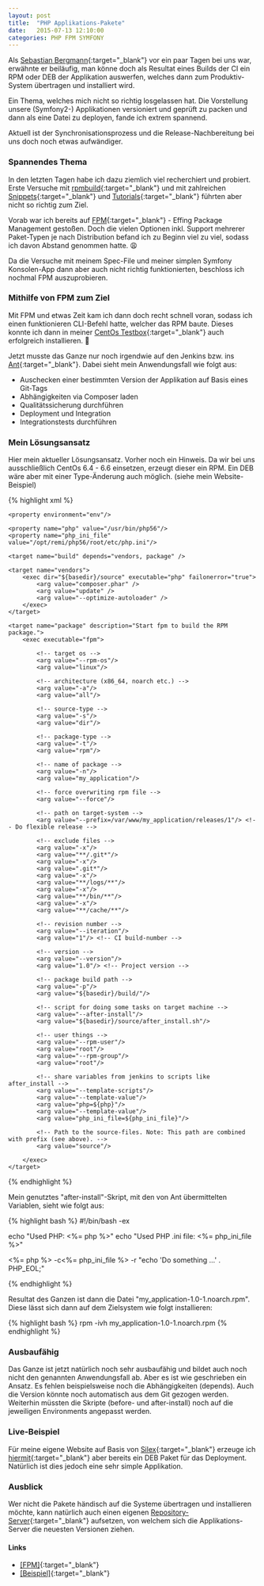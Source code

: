 ```yaml
---
layout: post
title:  "PHP Applikations-Pakete"
date:   2015-07-13 12:10:00
categories: PHP FPM SYMFONY
---
```


Als [Sebastian Bergmann](https://twitter.com/s_bergmann){:target="_blank"} vor ein paar Tagen bei uns war,
erwähnte er beiläufig, man könne doch als Resultat eines Builds der CI ein RPM oder DEB der Applikation auswerfen,
welches dann zum Produktiv-System übertragen und installiert wird.

Ein Thema, welches mich nicht so richtig losgelassen hat. Die Vorstellung unsere (Symfony2-) Applikationen 
versioniert und geprüft zu packen und dann als eine Datei zu deployen, fande ich extrem spannend.

Aktuell ist der Synchronisationsprozess und die Release-Nachbereitung bei uns doch noch etwas aufwändiger.

### Spannendes Thema

In den letzten Tagen habe ich dazu ziemlich viel recherchiert und probiert.
Erste Versuche mit [rpmbuild](http://www.rpm.org/max-rpm-snapshot/rpmbuild.8.html){:target="_blank"} und mit zahlreichen [Snippets](https://gist.github.com/catchamonkey/8575619f450fe4c94acd){:target="_blank"} 
und [Tutorials](http://www.sme-server.de/download/Howtos/RPM-Build/Beginners_Guide_Own_RPMs.htm){:target="_blank"} führten aber nicht so richtig zum Ziel.

Vorab war ich bereits auf [FPM](https://github.com/jordansissel/fpm){:target="_blank"} - Effing Package Management gestoßen. 
Doch die vielen Optionen inkl. Support mehrerer Paket-Typen je nach Distribution befand ich zu Beginn viel zu viel,
sodass ich davon Abstand genommen hatte. :weary:

Da die Versuche mit meinem Spec-File und meiner simplen Symfony Konsolen-App dann aber auch nicht 
richtig funktionierten, beschloss ich nochmal FPM auszuprobieren.

### Mithilfe von FPM zum Ziel

Mit FPM und etwas Zeit kam ich dann doch recht schnell voran, sodass ich einen funktionieren CLI-Befehl hatte, welcher
das RPM baute. Dieses konnte ich dann in meiner [CentOs Testbox](https://github.com/tommy-muehle/puppet-vagrant-boxes/releases/download/1.0.0/centos-6.6-x86_64.box){:target="_blank"} 
auch erfolgreich installieren. :muscle:

Jetzt musste das Ganze nur noch irgendwie auf den Jenkins bzw. ins [Ant](http://ant.apache.org/){:target="_blank"}.
Dabei sieht mein Anwendungsfall wie folgt aus:

* Auschecken einer bestimmten Version der Applikation auf Basis eines Git-Tags 
* Abhängigkeiten via Composer laden
* Qualitätssicherung durchführen
* Deployment und Integration
* Integrationstests durchführen

### Mein Lösungsansatz

Hier mein aktueller Lösungsansatz. Vorher noch ein Hinweis. Da wir bei uns ausschließlich CentOs 6.4 - 6.6 
einsetzen, erzeugt dieser ein RPM. Ein DEB wäre aber mit einer Type-Änderung auch möglich. (siehe mein Website-Beispiel)

{% highlight xml %}
<project default="build" basedir="./">

    <property environment="env"/>
    
    <property name="php" value="/usr/bin/php56"/>
    <property name="php_ini_file" value="/opt/remi/php56/root/etc/php.ini"/>

    <target name="build" depends="vendors, package" />

    <target name="vendors">
        <exec dir="${basedir}/source" executable="php" failonerror="true">
            <arg value="composer.phar" />
            <arg value="update" />
            <arg value="--optimize-autoloader" />
        </exec>
    </target>

    <target name="package" description="Start fpm to build the RPM package.">
        <exec executable="fpm">

            <!-- target os -->
            <arg value="--rpm-os"/>
            <arg value="linux"/>

            <!-- architecture (x86_64, noarch etc.) -->
            <arg value="-a"/>
            <arg value="all"/>

            <!-- source-type -->
            <arg value="-s"/>
            <arg value="dir"/>

            <!-- package-type -->
            <arg value="-t"/>
            <arg value="rpm"/>

            <!-- name of package -->
            <arg value="-n"/>
            <arg value="my_application"/>

            <!-- force overwriting rpm file -->
            <arg value="--force"/>

            <!-- path on target-system -->
            <arg value="--prefix=/var/www/my_application/releases/1"/> <!-- Do flexible release -->

            <!-- exclude files -->
            <arg value="-x"/>
            <arg value="**/.git*"/>
            <arg value="-x"/>
            <arg value=".git*"/>
            <arg value="-x"/>
            <arg value="**/logs/**"/>
            <arg value="-x"/>
            <arg value="**/bin/**"/>
            <arg value="-x"/>
            <arg value="**/cache/**"/>

            <!-- revision number -->
            <arg value="--iteration"/>
            <arg value="1"/> <!-- CI build-number -->

            <!-- version -->
            <arg value="--version"/>
            <arg value="1.0"/> <!-- Project version -->

            <!-- package build path -->
            <arg value="-p"/>
            <arg value="${basedir}/build/"/>

            <!-- script for doing some tasks on target machine -->
            <arg value="--after-install"/>
            <arg value="${basedir}/source/after_install.sh"/>

            <!-- user things -->
            <arg value="--rpm-user"/>
            <arg value="root"/>
            <arg value="--rpm-group"/>
            <arg value="root"/>

            <!-- share variables from jenkins to scripts like after_install -->
            <arg value="--template-scripts"/>
            <arg value="--template-value"/>
            <arg value="php=${php}"/>
            <arg value="--template-value"/>
            <arg value="php_ini_file=${php_ini_file}"/>

            <!-- Path to the source-files. Note: This path are combined with prefix (see above). -->
            <arg value="source"/>
            
        </exec>
    </target>
</project>
{% endhighlight %}

Mein genutztes "after-install"-Skript, mit den von Ant übermittelten Variablen, sieht wie
folgt aus:

{% highlight bash %}
#!/bin/bash -ex

echo "Used PHP: <%= php %>"
echo "Used PHP .ini file: <%= php_ini_file %>"

<%= php %> -c<%= php_ini_file %> -r "echo 'Do something ...' . PHP_EOL;"

{% endhighlight %}

Resultat des Ganzen ist dann die Datei "my_application-1.0-1.noarch.rpm".
Diese lässt sich dann auf dem Zielsystem wie folgt installieren:

{% highlight bash %}
rpm -ivh my_application-1.0-1.noarch.rpm
{% endhighlight %}

### Ausbaufähig

Das Ganze ist jetzt natürlich noch sehr ausbaufähig und bildet auch noch nicht den genannten Anwendungsfall ab.
Aber es ist wie geschrieben ein Ansatz. Es fehlen beispielsweise noch die Abhängigkeiten (depends). Auch die Version könnte
noch automatisch aus dem Git gezogen werden. Weiterhin müssten die Skripte (before- und after-install) noch auf die jeweiligen Environments angepasst werden.

### Live-Beispiel

Für meine eigene Website auf Basis von [Silex](http://silex.sensiolabs.org/){:target="_blank"} erzeuge ich 
[hiermit](https://github.com/tommy-muehle/tommy-muehle.de/blob/master/build/release.xml){:target="_blank"}
aber bereits ein DEB Paket für das Deployment. Natürlich ist dies jedoch eine sehr simple Applikation.

### Ausblick

Wer nicht die Pakete händisch auf die Systeme übertragen und installieren möchte, kann natürlich auch einen
eigenen [Repository-Server](http://wiki.centos.org/HowTos/CreateLocalRepos){:target="_blank"} aufsetzen, von welchem sich die Applikations-Server die neuesten Versionen ziehen.

#### Links

* [[FPM]](https://github.com/jordansissel/fpm){:target="_blank"}
* [[Beispiel]](https://github.com/tommy-muehle/tommy-muehle.de/blob/master/build/release.xml){:target="_blank"}
